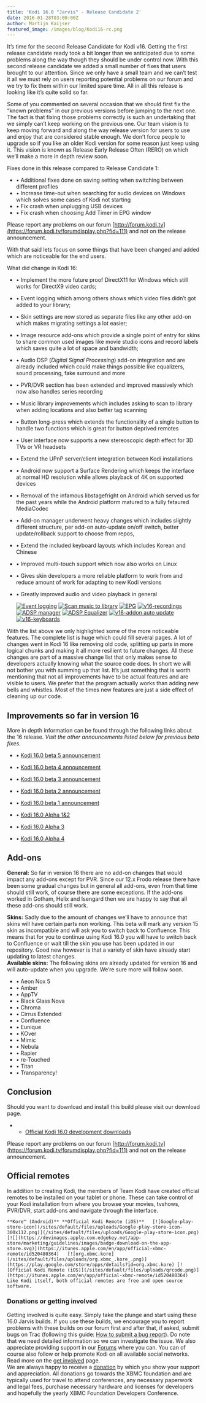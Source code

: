 ```yaml
---
title: 'Kodi 16.0 "Jarvis" - Release Candidate 2'
date: 2016-01-28T03:00:00Z
author: Martijn Kaijser
featured_image: /images/blog/Kodi16-rc.png
---
```

It’s time for the second Release Candidate for Kodi v16. Getting the first release candidate ready took a bit longer than we anticipated due to some problems along the way though they should be under control now. With this second release candidate we added a small number of fixes that users brought to our attention. Since we only have a small team and we can’t test it all we must rely on users reporting potential problems on our forum and we try to fix them within our limited spare time. All in all this release is looking like it’s quite solid so far.

 Some of you commented on several occasion that we should first fix the “known problems” in our previous versions before jumping to the next one. The fact is that fixing those problems correctly is such an undertaking that we simply can’t keep working on the previous one. Our team vision is to keep moving forward and along the way release version for users to use and enjoy that are considered stable enough. We don’t force people to upgrade so if you like an older Kodi version for some reason just keep using it. This vision is known as Release Early Release Often (RERO) on which we’ll make a more in depth review soon.

 Fixes done in this release compared to Release Candidate 1:

 
 * • Additional fixes done on saving setting when switching between different profiles
 * • Increase time-out when searching for audio devices on Windows which solves some cases of Kodi not starting
 * • Fix crash when unplugging USB devices
 * • Fix crash when choosing Add Timer in EPG window
 
 Please report any problems on our forum [http://forum.kodi.tv](https://forum.kodi.tv/forumdisplay.php?fid=111) and not on the release announcement.

 With that said lets focus on some things that have been changed and added which are noticeable for the end users.

 What did change in Kodi 16:

 
 * • Implement the more future proof DirectX11 for Windows which still works for DirectX9 video cards;
 * • Event logging which among others shows which video files didn’t got added to your library;
 * • Skin settings are now stored as separate files like any other add-on which makes migrating settings a lot easier;
 * • Image resource add-ons which provide a single point of entry for skins to share common used images like movie studio icons and record labels which saves quite a lot of space and bandwidth;
 * • Audio DSP (*Digital Signal Processing*) add-on integration and are already included which could make things possible like equalizers, sound processing, fake surround and more
 * • PVR/DVR section has been extended and improved massively which now also handles series recording
 * • Music library improvements which includes asking to scan to library when adding locations and also better tag scanning
 * • Button long-press which extends the functionality of a single button to handle two functions which is great for button deprived remotes
 * • User interface now supports a new stereoscopic depth effect for 3D TVs or VR headsets
 * • Extend the UPnP server/client integration between Kodi installations
 * • Android now support a Surface Rendering which keeps the interface at normal HD resolution while allows playback of 4K on supported devices
 * • Removal of the infamous libstagefright on Android which served us for the past years while the Android platform matured to a fully fetaured MediaCodec
 * • Add-on manager underwent heavy changes which includes slightly different structure, per add-on auto-update on/off switch, better update/rollback support to choose from repos,
 * • Extend the included keyboard layouts which includes Korean and Chinese
 * • Improved multi-touch support which now also works on Linux
 * • Gives skin developers a more reliable platform to work from and reduce amount of work for adapting to new Kodi versions
 * • Greatly improved audio and video playback in general
 
    [![Event logging](/sites/default/files/uploads/EventLogging02-300x168.png)](/sites/default/files/uploads/EventLogging02.png) [![Scan music to library](/sites/default/files/uploads/Kodi-v16-add_music_scan-300x168.png)](/sites/default/files/uploads/Kodi-v16-add_music_scan.png)   [![EPG](/sites/default/files/uploads/v16-epg-300x168.png)](/sites/default/files/uploads/v16-epg.png) [![v16-recordings](/sites/default/files/uploads/v16-recordings-300x168.png)](/sites/default/files/uploads/v16-recordings.png)   [![ADSP manager](/sites/default/files/uploads/v16-adsp-manager-300x168.png)](/sites/default/files/uploads/v16-adsp-manager.png) [![ADSP Equalizer](/sites/default/files/uploads/v16-adsp-eq-300x168.png)](/sites/default/files/uploads/v16-adsp-eq.png)   [![v16-addon auto update](/sites/default/files/uploads/v16-addon-auto-update-300x168.png)](/sites/default/files/uploads/v16-addon-auto-update.png) [![v16-keyboards](/sites/default/files/uploads/v16-keyboards-300x168.png)](/sites/default/files/uploads/v16-keyboards.png)     

 With the list above we only highlighted some of the more noticeable features. The complete list is huge which could fill several pages. A lot of changes went in Kodi 16 like removing old code, splitting up parts in more logical chunks and making it all more resilient to future changes. All these changes are part of a massive change list that only makes sense to developers actually knowing what the source code does. In short we will not bother you with summing up that list. It’s just something that is worth mentioning that not all improvements have to be actual features and are visible to users. We prefer that the program actually works than adding new bells and whistles. Most of the times new features are just a side effect of cleaning up our code.

 Improvements so far in version 16
---------------------------------

 More in depth information can be found through the following links about the 16 release. *Visit the other announcements listed below for previous beta fixes.*

 
 * • [Kodi 16.0 beta 5 announcement](/article/kodi-160-beta-5--last-jarvis-beta)
 * • [Kodi 16.0 beta 4 announcement](/article/kodi-160-beta-4--jarvis-getting-ready-4)
 * • [Kodi 16.0 beta 3 announcement](/article/kodi-160-beta-3--jarvis-getting-ready-3)
 * • [Kodi 16.0 beta 2 announcement](/article/kodi-160-beta-2--jarvis-getting-ready-2)
 * • [Kodi 16.0 beta 1 announcement](/article/kodi-160-beta-1-jarvis-getting-ready)
 
 
 * • [Kodi 16.0 Alpha 1&2](/article/kodi-160-alpha-1-2-jarvis-your-service)
 * • [Kodi 16.0 Alpha 3](/article/kodi-16-alpha-3)
 * • [Kodi 16.0 Alpha 4](/article/kodi-160-alpha-4-jarvis-nearing-completion)
 
 Add-ons
-------

 **General:** So far in version 16 there are no add-on changes that would impact any add-ons except for PVR. Since our 12.x Frodo release there have been some gradual changes but in general all add-ons, even from that time should still work, of course there are some exceptions. If the add-ons worked in Gotham, Helix and Isengard then we are happy to say that all these add-ons should still work.

 **Skins:** Sadly due to the amount of changes we’ll have to announce that skins will have certain parts non working. This beta will mark any version 15 skin as incompatible and will ask you to switch back to Confluence. This means that for you to continue using Kodi 16.0 you will have to switch back to Confluence or wait till the skin you use has been updated in our repository. Good new however is that a variety of skin have already start updating to latest changes.  
**Available skins:** The following skins are already updated for version 16 and will auto-update when you upgrade. We’re sure more will follow soon.

 
 * • Aeon Nox 5
 * • Amber
 * • AppTV
 * • Black Glass Nova
 * • Chroma
 * • Cirrus Extended
 * • Confluence
 * • Eunique
 * • KOver
 * • Mimic
 * • Nebula
 * • Rapier
 * • re-Touched
 * • Titan
 * • Transparency!
 
 Conclusion
----------

 Should you want to download and install this build please visit our download page.

 
 * * [Official Kodi 16.0 development downloads](/download)
 
 Please report any problems on our forum [http://forum.kodi.tv](https://forum.kodi.tv/forumdisplay.php?fid=111) and not on the release announcement.

 Official remotes
----------------

 In addition to creating Kodi, the members of Team Kodi have created official remotes to be installed on your tablet or phone. These can take control of your Kodi installation from where you browse your movies, tvshows, PVR/DVR, start add-ons and navigate through the interface.

    **Kore™ (Android)** **Official Kodi Remote (iOS)**   [![Google-play-store-icon](/sites/default/files/uploads/Google-play-store-icon-300x112.png)](/sites/default/files/uploads/Google-play-store-icon.png) [![](https://devimages.apple.com.edgekey.net/app-store/marketing/guidelines/images/badge-download-on-the-app-store.svg)](https://itunes.apple.com/en/app/official-xbmc-remote/id520480364)   [![org.xbmc.kore](/sites/default/files/uploads/org.xbmc_.kore_.png)](https://play.google.com/store/apps/details?id=org.xbmc.kore) [![Official Kodi Remote (iOS)](/sites/default/files/uploads/qrcode.png)](https://itunes.apple.com/en/app/official-xbmc-remote/id520480364)    Like Kodi itself, both official remotes are free and open source software.

 ### Donations or getting involved

 Getting involved is quite easy. Simply take the plunge and start using these 16.0 Jarvis builds. If you use these builds, we encourage you to report problems with these builds on our forum first and after that, if asked, submit bugs on Trac (following this guide: [How to submit a bug report](https://kodi.wiki/view/HOW-TO:Submit_a_bug_report)). Do note that we need detailed information so we can investigate the issue. We also appreciate providing support in our [Forums](https://forum.kodi.tv/ "Kodi Forums") where you can. You can of course also follow or help promote Kodi on all available social networks. Read more on the [get involved](/get-involved) page.  
 We are always happy to receive a [donation](/contribute/donate "Donate") by which you show your support and appreciation. All donations go towards the XBMC foundation and are typically used for travel to attend conferences, any necessary paperwork and legal fees, purchase necessary hardware and licenses for developers and hopefully the yearly XBMC Foundation Developers Conference.

  